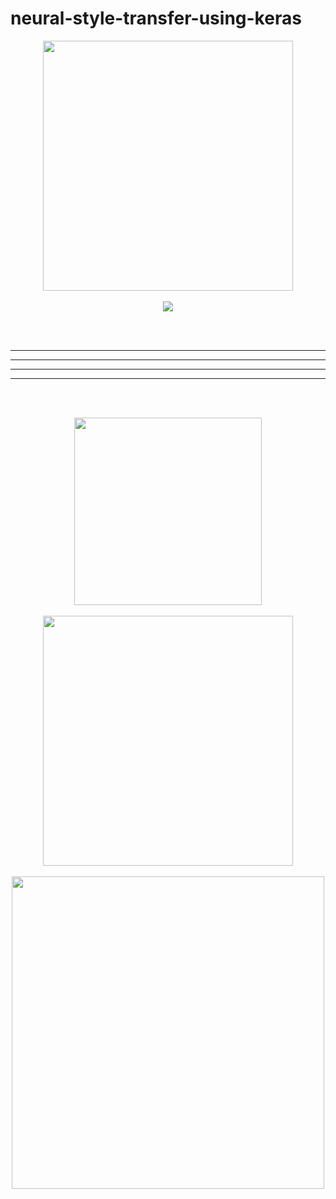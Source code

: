 # neural-style-transfer-using-keras

<div align="center">
 <img src="https://raw.githubusercontent.com/massquantity/neural-style-transfer-using-keras/master/image/15.jpg" height="400px">
</div>

<br>

<div align="center">
 <img src="https://raw.githubusercontent.com/massquantity/neural-style-transfer-using-keras/master/image/16.png">
</div>

 <br><br>
 
--------------
--------------
--------------
--------------

 <br><br>

<div align="center">
 <img src="https://raw.githubusercontent.com/massquantity/neural-style-transfer-using-keras/master/image/8.png" height="300px">
 <br><br>
 <img src="https://raw.githubusercontent.com/massquantity/neural-style-transfer-using-keras/master/image/9.png" height="400px">
 <br><br>
 <img src="https://raw.githubusercontent.com/massquantity/neural-style-transfer-using-keras/master/image/10.png" width="500px">
</div>



